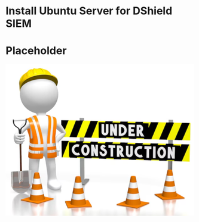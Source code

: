 <!-- TO-DO: Create a page on how to intall Ubuntu Server to a machine -->
<!-- TO-DO: Create a page on how to install Ubuntu Server virtually through VMWare -->
# Install Ubuntu Server for DShield SIEM

# Placeholder
![in-progress](./Images%20and%20Screenshots/InProgress.png)